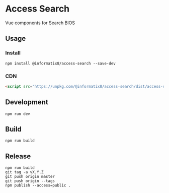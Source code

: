 # Access Search

Vue components for Search BIOS

## Usage

### Install

```shell
npm install @informatix8/access-search --save-dev
```

### CDN

```html
<script src="https://unpkg.com/@informatix8/access-search/dist/access-search-vue.umd.min.js"></script>
```

## Development

```shell
npm run dev
```

## Build

```shell
npm run build
```

## Release

```shell
npm run build
git tag -a vX.Y.Z
git push origin master
git push origin --tags
npm publish --access=public .
```
